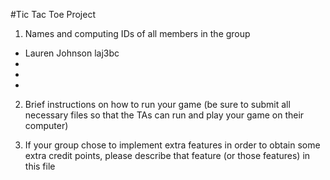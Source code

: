 #Tic Tac Toe Project

1. Names and computing IDs of all members in the group
- Lauren Johnson laj3bc
-
-
-

2. Brief instructions on how to run your game (be sure to submit all necessary files so that
the TAs can run and play your game on their computer)


3. If your group chose to implement extra features in order to obtain some extra credit
points, please describe that feature (or those features) in this file 
